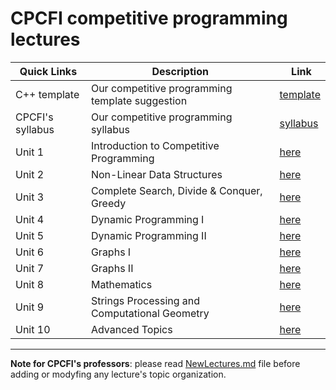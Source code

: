 # CPCFI competitive programming lectures

| Quick Links | Description | Link |
| ----------- | ----------- | ---- |
| C++ template  | Our competitive programming template suggestion | [template](https://github.com/CPCFI-org/lectures/blob/main/cpcfi_template.cpp) |
| CPCFI's syllabus  | Our competitive programming syllabus  | [syllabus](https://github.com/CPCFI-org/lectures/blob/main/CPCFI_Syllabus.pdf) |
| Unit 1  | Introduction to Competitive Programming  | [here](https://github.com/CPCFI-org/lectures/tree/main/1-Introduction)  |
| Unit 2  | Non-Linear Data Structures  | [here](https://github.com/CPCFI-org/lectures/tree/main/2-Non-linear-data-structures)  |
| Unit 3  | Complete Search, Divide & Conquer, Greedy  | [here](https://github.com/CPCFI-org/lectures/tree/main/3-CS-DQ-Greedy)  |
| Unit 4  | Dynamic Programming I  | [here](https://github.com/CPCFI-org/lectures/tree/main/4-Dynamic-Programming-I)  |
| Unit 5  | Dynamic Programming II  | [here](https://github.com/CPCFI-org/lectures/tree/main/5-Dynamic-Programming-II)  |
| Unit 6  | Graphs I  | [here](https://github.com/CPCFI-org/lectures/tree/main/6-Graphs-I)  |
| Unit 7  | Graphs II  | [here](https://github.com/CPCFI-org/lectures/tree/main/7-Graphs-II)  |
| Unit 8  | Mathematics  | [here](https://github.com/CPCFI-org/lectures/tree/main/8-Mathematics)  |
| Unit 9  | Strings Processing and Computational Geometry  | [here](https://github.com/CPCFI-org/lectures/tree/main/9-String-Processing-And-Computational-Geometry)  |
| Unit 10 | Advanced Topics  | [here](https://github.com/CPCFI-org/lectures/tree/main/10-Advanced-Topics)  |

---

**Note for CPCFI's professors**: please read [NewLectures.md](https://github.com/CPCFI-org/lectures/blob/main/NewLectures.md) file before adding or modyfing any lecture's topic organization.
